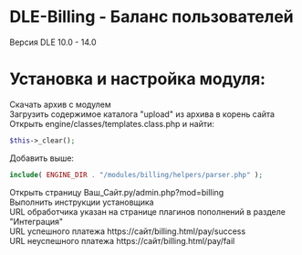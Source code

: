 # DLE-Billing - Баланс пользователей  
Версия DLE	10.0 - 14.0
# Установка и настройка модуля:  
Скачать архив с модулем  
Загрузить содержимое каталога "upload" из архива в корень сайта  
Открыть engine/classes/templates.class.php и найти:
```php
$this->_clear();
```
Добавить выше:
```php
include( ENGINE_DIR . "/modules/billing/helpers/parser.php" );
```
Открыть страницу Ваш_Сайт.ру/admin.php?mod=billing  
Выполнить инструкции установщика  
URL обработчика указан на странице плагинов пополнений в разделе "Интеграция"  
URL успешного платежа https://сайт/billing.html/pay/success  
URL неуспешного платежа https://сайт/billing.html/pay/fail
